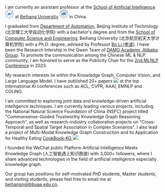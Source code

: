 I am currently an assistant professor at the [School of Artificial Intelligence](https://iai.buaa.edu.cn/) <img src='./images/SAI.png' style='width: 2em;'> at [Beihang University](https://www.buaa.edu.cn/) <img src='./images/buaa.png' style='width: 2em;'> in China.

I graduated from [Department of Automation](https://ac.bit.edu.cn/index.htm), Beijing Institute of Technology (北京理工大学自动化学院) with a bachelor's degree and from the [School of Computer Science and Engineering](http://scse.buaa.edu.cn/), Beihang University (北京航空航天大学计算机学院) with a Ph.D. degree, advised by Professor [Bo Li (李波)](http://scse.buaa.edu.cn/info/1078/5211.htm). I have been the Research Intership in the Qwen Team of [DAMO Academy, Alibaba Group](https://damo.alibaba.com/). To promote the communication among the Chinese ML & NLP community, I am honored to serve as the Publicity Chair for the [2nd MLNLP Conference](https://mlnlp.org/mlnlp2023/) in 2023.

My research interests lie within the Knowledge Graph, Computer Vision, and Large Language Model. I have published 20+ papers <a href='https://scholar.google.com/citations?user=ibL7gEcAAAAJ'><img src="https://img.shields.io/endpoint?logo=Google%20Scholar&url=https%3A%2F%2Fcdn.jsdelivr.net%2Fgh%2Fngl567%2Fngl567.github.io@google-scholar-stats%2Fgs_data_shieldsio.json&labelColor=f6f6f6&color=9cf&style=flat&label=citations"></a> at the top international AI conferences such as ACL, CVPR, AAAI, EMNLP and COLING.

I am committed to exploring joint data and knowledge-driven artificial intelligence techniques. I am currently leading various projects, including the National Natural Science Foundation of China (NSFC) project titled "Commonsense-Guided Trustworthy Knowledge Graph Reasoning Approach", as well as research-industry collaboration projects on "Cross-Temporal and Spatial Target Association in Complex Scenarios". I also lead a project of Multi-Modal Knowledge Graph Construction and its Application for Healthy Eating [CookBook-KG ![](https://img.shields.io/github/stars/ngl567/CookBook-KG?style=social)](https://github.com/ngl567/CookBook-KG).

I founded the WeChat public Platform Artificial Intelligence Meets Knowledge Graph (人工智能遇上知识图谱) with 3,000+ followers, where I share advanced technologies in the field of artificial intelligence especially knowledge graph.

Our group has positions for self-motivated PhD students, Master students, and visiting students, please feel free to email me at [beihangngl@buaa.edu.cn](mailto:beihangngl@buaa.edu.cn).

